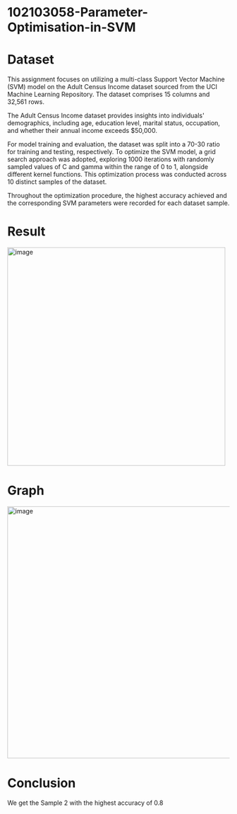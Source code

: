 # 102103058-Parameter-Optimisation-in-SVM

# Dataset

This assignment focuses on utilizing a multi-class Support Vector Machine (SVM) model on the Adult Census Income dataset sourced from the UCI Machine Learning Repository. The dataset comprises 15 columns and 32,561 rows.

The Adult Census Income dataset provides insights into individuals' demographics, including age, education level, marital status, occupation, and whether their annual income exceeds $50,000.

For model training and evaluation, the dataset was split into a 70-30 ratio for training and testing, respectively. To optimize the SVM model, a grid search approach was adopted, exploring 1000 iterations with randomly sampled values of C and gamma within the range of 0 to 1, alongside different kernel functions. This optimization process was conducted across 10 distinct samples of the dataset.

Throughout the optimization procedure, the highest accuracy achieved and the corresponding SVM parameters were recorded for each dataset sample.
# Result

<img width="494" alt="image" src="https://github.com/Codelord2003/102103058-Parameter-Optimisation-in-SVM/assets/95679005/647c2d98-f29c-43b5-a6af-e28f40da25e5">

# Graph

<img width="570" alt="image" src="https://github.com/Codelord2003/102103058-Parameter-Optimisation-in-SVM/assets/95679005/305146e0-2312-4c67-9c55-bdadc8571df1">

# Conclusion
We get the Sample 2 with the highest accuracy of 0.8
